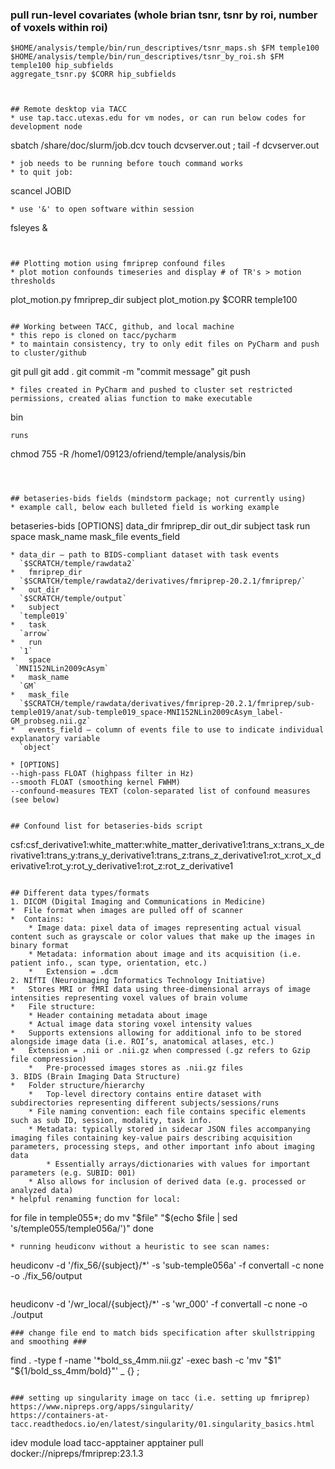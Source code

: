 ### pull run-level covariates (whole brian tsnr, tsnr by roi, number of voxels within roi)
```
$HOME/analysis/temple/bin/run_descriptives/tsnr_maps.sh $FM temple100
$HOME/analysis/temple/bin/run_descriptives/tsnr_by_roi.sh $FM temple100 hip_subfields
aggregate_tsnr.py $CORR hip_subfields



## Remote desktop via TACC
* use tap.tacc.utexas.edu for vm nodes, or can run below codes for development node
```
sbatch /share/doc/slurm/job.dcv
touch dcvserver.out ; tail -f dcvserver.out
```
* job needs to be running before touch command works
* to quit job:
```
  scancel JOBID
```
* use '&' to open software within session
```
fsleyes &
```


## Plotting motion using fmriprep confound files
* plot motion confounds timeseries and display # of TR's > motion thresholds
```
plot_motion.py fmriprep_dir subject
plot_motion.py $CORR temple100
```

## Working between TACC, github, and local machine
* this repo is cloned on tacc/pycharm
* to maintain consistency, try to only edit files on PyCharm and push to cluster/github
```
git pull
git add .
git commit -m "commit message"
git push
```
* files created in PyCharm and pushed to cluster set restricted permissions, created alias function to make executable
```
bin
```
runs 
```
chmod 755 -R /home1/09123/ofriend/temple/analysis/bin
```



## betaseries-bids fields (mindstorm package; not currently using)
* example call, below each bulleted field is working example 
```
betaseries-bids [OPTIONS] data_dir fmriprep_dir out_dir subject task run space mask_name mask_file events_field
```
* data_dir – path to BIDS-compliant dataset with task events
  `$SCRATCH/temple/rawdata2`
*	fmriprep_dir
  `$SCRATCH/temple/rawdata2/derivatives/fmriprep-20.2.1/fmriprep/`
*	out_dir
  `$SCRATCH/temple/output`
*	subject
  `temple019`
*	task
  `arrow`
*	run
  `1`
*	space
 `MNI152NLin2009cAsym`
*	mask_name
  `GM`
*	mask_file
  `$SCRATCH/temple/rawdata/derivatives/fmriprep-20.2.1/fmriprep/sub-temple019/anat/sub-temple019_space-MNI152NLin2009cAsym_label-GM_probseg.nii.gz`
*	events_field – column of events file to use to indicate individual explanatory variable
  `object`

* [OPTIONS]
--high-pass FLOAT (highpass filter in Hz)
--smooth FLOAT (smoothing kernel FWHM)
--confound-measures TEXT (colon-separated list of confound measures (see below)


## Confound list for betaseries-bids script
```
csf:csf_derivative1:white_matter:white_matter_derivative1:trans_x:trans_x_derivative1:trans_y:trans_y_derivative1:trans_z:trans_z_derivative1:rot_x:rot_x_derivative1:rot_y:rot_y_derivative1:rot_z:rot_z_derivative1
```

## Different data types/formats
1. DICOM (Digital Imaging and Communications in Medicine)
*  File format when images are pulled off of scanner
*  Contains:
    * Image data: pixel data of images representing actual visual content such as grayscale or color values that make up the images in binary format
    * Metadata: information about image and its acquisition (i.e. patient info., scan type, orientation, etc.)
    *	Extension = .dcm
2. NIfTI (Neuroimaging Informatics Technology Initiative)
*	Stores MRI or fMRI data using three-dimensional arrays of image intensities representing voxel values of brain volume
*	File structure:
    * Header containing metadata about image
    * Actual image data storing voxel intensity values
*	Supports extensions allowing for additional info to be stored alongside image data (i.e. ROI’s, anatomical atlases, etc.)
*	Extension = .nii or .nii.gz when compressed (.gz refers to Gzip file compression)
    *	Pre-processed images stores as .nii.gz files
3. BIDS (Brain Imaging Data Structure)
*	Folder structure/hierarchy
    *	Top-level directory contains entire dataset with subdirectories representing different subjects/sessions/runs
    * File naming convention: each file contains specific elements such as sub ID, session, modality, task info.
    * Metadata: typically stored in sidecar JSON files accompanying imaging files containing key-value pairs describing acquisition parameters, processing steps, and other important info about imaging data
        * Essentially arrays/dictionaries with values for important parameters (e.g. SUBID: 001)
    * Also allows for inclusion of derived data (e.g. processed or analyzed data)
* helpful renaming function for local:
  ```
  for file in temple055*; do
  mv "$file" "$(echo $file | sed 's/temple055/temple056a/')"
  done
  ```
* running heudiconv without a heuristic to see scan names:
  ```
  heudiconv -d '/fix_56/{subject}/*' -s 'sub-temple056a' -f convertall -c none -o ./fix_56/output
  ```
  ```
  heudiconv -d '/wr_local/{subject}/*' -s 'wr_000' -f convertall -c none -o ./output   
  ```
### change file end to match bids specification after skullstripping and smoothing ###
```
find . -type f -name '*bold_ss_4mm.nii.gz' -exec bash -c 'mv "$1" "${1/bold_ss_4mm/bold}"' _ {} \;
```

### setting up singularity image on tacc (i.e. setting up fmriprep)
https://www.nipreps.org/apps/singularity/
https://containers-at-tacc.readthedocs.io/en/latest/singularity/01.singularity_basics.html

```
idev
module load tacc-apptainer
apptainer pull docker://nipreps/fmriprep:23.1.3
```
